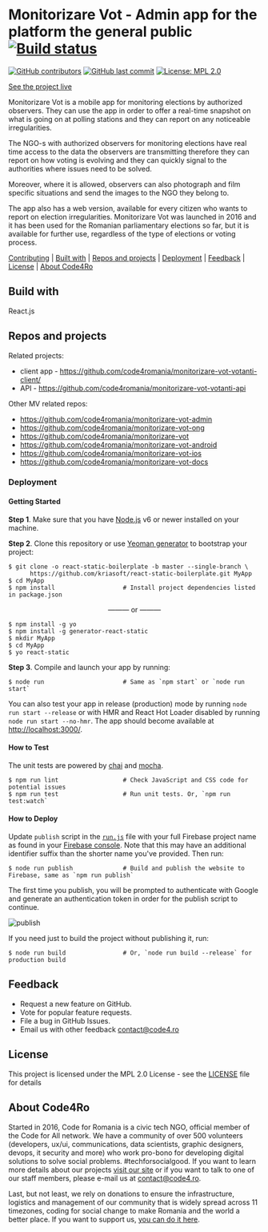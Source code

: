 # Monitorizare Vot - Admin app for the platform the general public [![Build status](https://api.travis-ci.com/code4romania/monitorizare-vot-votanti-admin.svg?branch=master)](https://api.travis-ci.com/code4romania/monitorizare-vot-votanti-admin)

[![GitHub contributors](https://img.shields.io/github/contributors/code4romania/monitorizare-vot-votanti-admin.svg?style=for-the-badge)]() [![GitHub last commit](https://img.shields.io/github/last-commit/code4romania/monitorizare-vot-votanti-admin.svg?style=for-the-badge)]() [![License: MPL 2.0](https://img.shields.io/badge/license-MPL%202.0-brightgreen.svg?style=for-the-badge)](https://opensource.org/licenses/MPL-2.0)

[See the project live](http://monitorizarevot.ro/)

Monitorizare Vot is a mobile app for monitoring elections by authorized observers. They can use the app in order to offer a real-time snapshot on what is going on at polling stations and they can report on any noticeable irregularities. 

The NGO-s with authorized observers for monitoring elections have real time access to the data the observers are transmitting therefore they can report on how voting is evolving and they can quickly signal to the authorities where issues need to be solved. 

Moreover, where it is allowed, observers can also photograph and film specific situations and send the images to the NGO they belong to. 

The app also has a web version, available for every citizen who wants to report on election irregularities. Monitorizare Vot was launched in 2016 and it has been used for the Romanian parliamentary elections so far, but it is available for further use, regardless of the type of elections or voting process. 

[Contributing](#contributing) | [Built with](#built-with) | [Repos and projects](#repos-and-projects) | [Deployment](#deployment) | [Feedback](#feedback) | [License](#license) | [About Code4Ro](#about-code4ro)

## Build with

React.js

## Repos and projects

Related projects:

- client app - https://github.com/code4romania/monitorizare-vot-votanti-client/
- API - https://github.com/code4romania/monitorizare-vot-votanti-api

Other MV related repos:

- https://github.com/code4romania/monitorizare-vot-admin
- https://github.com/code4romania/monitorizare-vot-ong
- https://github.com/code4romania/monitorizare-vot
- https://github.com/code4romania/monitorizare-vot-android
- https://github.com/code4romania/monitorizare-vot-ios
- https://github.com/code4romania/monitorizare-vot-docs

### Deployment

#### Getting Started

**Step 1**. Make sure that you have [Node.js](https://nodejs.org/) v6 or newer installed on your
machine.

**Step 2**. Clone this repository or use [Yeoman
generator](https://github.com/kriasoft/react-static-boilerplate/tree/generator-react-static) to
bootstrap your project:

```shell
$ git clone -o react-static-boilerplate -b master --single-branch \
      https://github.com/kriasoft/react-static-boilerplate.git MyApp
$ cd MyApp
$ npm install                   # Install project dependencies listed in package.json
```

<p align="center">——— or ———</p>

```shell
$ npm install -g yo
$ npm install -g generator-react-static
$ mkdir MyApp
$ cd MyApp
$ yo react-static
```

**Step 3**. Compile and launch your app by running:

```shell
$ node run                      # Same as `npm start` or `node run start`
```

You can also test your app in release (production) mode by running `node run start --release` or
with HMR and React Hot Loader disabled by running `node run start --no-hmr`. The app should become
available at [http://localhost:3000/](http://localhost:3000/).

#### How to Test

The unit tests are powered by [chai](http://chaijs.com/) and [mocha](http://mochajs.org/).

```shell
$ npm run lint                  # Check JavaScript and CSS code for potential issues
$ npm run test                  # Run unit tests. Or, `npm run test:watch`
```

#### How to Deploy

Update `publish` script in the [`run.js`](run.js) file with your full Firebase project name as found
in your [Firebase console](https://console.firebase.google.com/). Note that this may have an
additional identifier suffix than the shorter name you've provided. Then run: 

```shell
$ node run publish              # Build and publish the website to Firebase, same as `npm run publish`
```

The first time you publish, you will be prompted to authenticate with Google and generate an
authentication token in order for the publish script to continue.

![publish](https://koistya.github.io/files/react-static-boilerplate-publish.gif)

If you need just to build the project without publishing it, run:

```shell
$ node run build                # Or, `node run build --release` for production build
```

## Feedback

* Request a new feature on GitHub.
* Vote for popular feature requests.
* File a bug in GitHub Issues.
* Email us with other feedback contact@code4.ro

## License

This project is licensed under the MPL 2.0 License - see the [LICENSE](LICENSE) file for details

## About Code4Ro

Started in 2016, Code for Romania is a civic tech NGO, official member of the Code for All network. We have a community of over 500 volunteers (developers, ux/ui, communications, data scientists, graphic designers, devops, it security and more) who work pro-bono for developing digital solutions to solve social problems. #techforsocialgood. If you want to learn more details about our projects [visit our site](https://www.code4.ro/en/) or if you want to talk to one of our staff members, please e-mail us at contact@code4.ro.

Last, but not least, we rely on donations to ensure the infrastructure, logistics and management of our community that is widely spread across 11 timezones, coding for social change to make Romania and the world a better place. If you want to support us, [you can do it here](https://code4.ro/en/donate/).
